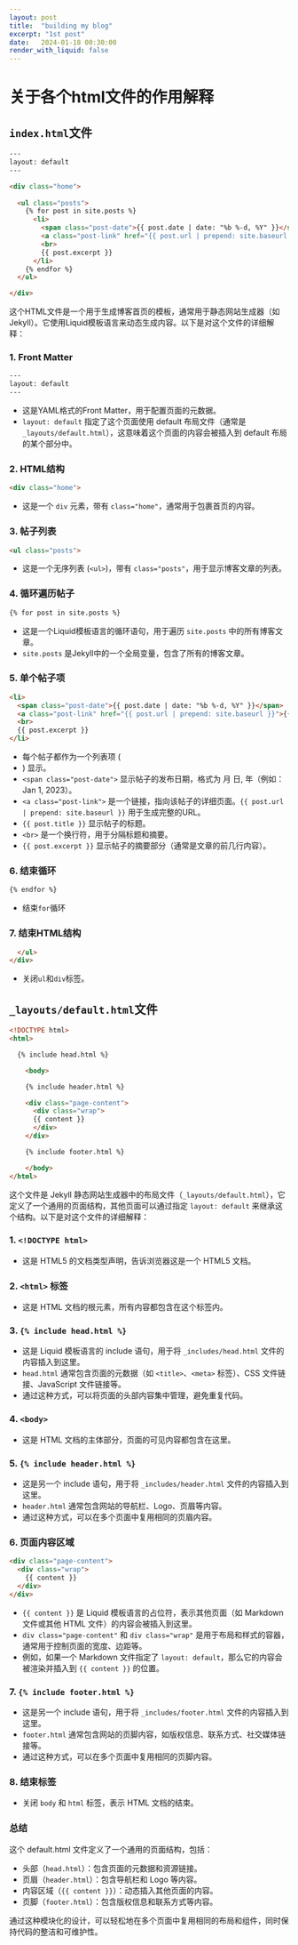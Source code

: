```yaml
---
layout: post
title:  "building my blog"
excerpt: "1st post"
date:   2024-01-18 00:30:00
render_with_liquid: false
---
```


# 关于各个html文件的作用解释
## `index.html`文件
```html
---
layout: default
---

<div class="home">
  
  <ul class="posts">
    {% for post in site.posts %}
      <li>
        <span class="post-date">{{ post.date | date: "%b %-d, %Y" }}</span>
        <a class="post-link" href="{{ post.url | prepend: site.baseurl }}">{{ post.title }}</a>
        <br>
        {{ post.excerpt }}
      </li>
    {% endfor %}
  </ul>

</div>
```
这个HTML文件是一个用于生成博客首页的模板，通常用于静态网站生成器（如Jekyll）。它使用Liquid模板语言来动态生成内容。以下是对这个文件的详细解释：
### 1. Front Matter
```html
---
layout: default
---
```
+ 这是YAML格式的Front Matter，用于配置页面的元数据。
+ `layout: default` 指定了这个页面使用 default 布局文件（通常是 `_layouts/default.html`），这意味着这个页面的内容会被插入到 default 布局的某个部分中。

### 2. HTML结构
```html
<div class="home">
```
+ 这是一个 `div` 元素，带有 `class="home"`，通常用于包裹首页的内容。

### 3. 帖子列表
```html
<ul class="posts">
```
+ 这是一个无序列表 (`<ul>`)，带有 `class="posts"`，用于显示博客文章的列表。

### 4. 循环遍历帖子
```html
{% for post in site.posts %}
```
+ 这是一个Liquid模板语言的循环语句，用于遍历 `site.posts` 中的所有博客文章。
+ `site.posts` 是Jekyll中的一个全局变量，包含了所有的博客文章。

### 5. 单个帖子项
```html
<li>
  <span class="post-date">{{ post.date | date: "%b %-d, %Y" }}</span>
  <a class="post-link" href="{{ post.url | prepend: site.baseurl }}">{{ post.title }}</a>
  <br>
  {{ post.excerpt }}
</li>
```
+ 每个帖子都作为一个列表项 (<li>) 显示。
+ `<span class="post-date">` 显示帖子的发布日期，格式为 月 日, 年（例如：Jan 1, 2023）。
+ `<a class="post-link">` 是一个链接，指向该帖子的详细页面。`{{ post.url | prepend: site.baseurl }}` 用于生成完整的URL。
+ `{{ post.title }}` 显示帖子的标题。
+ `<br>` 是一个换行符，用于分隔标题和摘要。
+ `{{ post.excerpt }}` 显示帖子的摘要部分（通常是文章的前几行内容）。

### 6. 结束循环
```html
{% endfor %}
```
+ 结束`for`循环

### 7. 结束HTML结构
```html
  </ul>
</div>
```
+ 关闭`ul`和`div`标签。

## `_layouts/default.html`文件
```html
<!DOCTYPE html>
<html>

  {% include head.html %}

    <body>

    {% include header.html %}

    <div class="page-content">
      <div class="wrap">
      {{ content }}
      </div>
    </div>

    {% include footer.html %}

    </body>
</html>
```
这个文件是 Jekyll 静态网站生成器中的布局文件（`_layouts/default.html`），它定义了一个通用的页面结构，其他页面可以通过指定 `layout: default` 来继承这个结构。以下是对这个文件的详细解释：

### 1. `<!DOCTYPE html>`
+ 这是 HTML5 的文档类型声明，告诉浏览器这是一个 HTML5 文档。

### 2. `<html>` 标签
+ 这是 HTML 文档的根元素，所有内容都包含在这个标签内。

### 3. `{% include head.html %}`
+ 这是 Liquid 模板语言的 include 语句，用于将 `_includes/head.html` 文件的内容插入到这里。
+ `head.html` 通常包含页面的元数据（如 `<title>`、`<meta>` 标签）、CSS 文件链接、JavaScript 文件链接等。
+ 通过这种方式，可以将页面的头部内容集中管理，避免重复代码。

### 4. `<body>`
+ 这是 HTML 文档的主体部分，页面的可见内容都包含在这里。

### 5. `{% include header.html %}`
+ 这是另一个 include 语句，用于将 `_includes/header.html` 文件的内容插入到这里。
+ `header.html` 通常包含网站的导航栏、Logo、页眉等内容。
+ 通过这种方式，可以在多个页面中复用相同的页眉内容。

### 6. 页面内容区域

```html
<div class="page-content">
  <div class="wrap">
    {{ content }}
  </div>
</div>
```

+ `{{ content }}` 是 Liquid 模板语言的占位符，表示其他页面（如 Markdown 文件或其他 HTML 文件）的内容会被插入到这里。
+ `div class="page-content"` 和 `div class="wrap"` 是用于布局和样式的容器，通常用于控制页面的宽度、边距等。
+ 例如，如果一个 Markdown 文件指定了 `layout: default`，那么它的内容会被渲染并插入到 `{{ content }}` 的位置。

### 7. `{% include footer.html %}`
+ 这是另一个 include 语句，用于将 `_includes/footer.html` 文件的内容插入到这里。
+ `footer.html` 通常包含网站的页脚内容，如版权信息、联系方式、社交媒体链接等。
+ 通过这种方式，可以在多个页面中复用相同的页脚内容。

### 8. 结束标签
+ 关闭 `body` 和 `html` 标签，表示 HTML 文档的结束。

### 总结
这个 default.html 文件定义了一个通用的页面结构，包括：
+ 头部（`head.html`）：包含页面的元数据和资源链接。
+ 页眉（`header.html`）：包含导航栏和 Logo 等内容。
+ 内容区域（`{{ content }}`）：动态插入其他页面的内容。
+ 页脚（`footer.html`）：包含版权信息和联系方式等内容。

通过这种模块化的设计，可以轻松地在多个页面中复用相同的布局和组件，同时保持代码的整洁和可维护性。